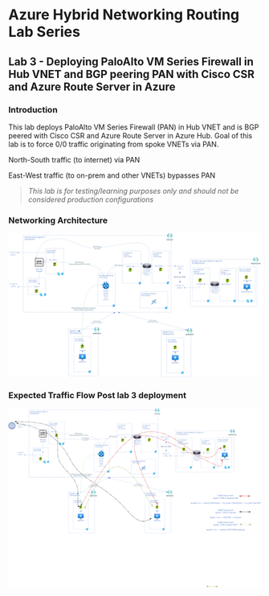 # Azure Hybrid Networking Routing Lab Series

## Lab 3 - Deploying PaloAlto VM Series Firewall in Hub VNET and BGP peering PAN with Cisco CSR and Azure Route Server in Azure

### Introduction

This lab deploys PaloAlto VM Series Firewall (PAN) in Hub VNET and is BGP peered with Cisco CSR and Azure Route Server in Azure Hub. Goal of this lab is to force 0/0 traffic originating from spoke VNETs via PAN.

North-South traffic (to internet) via PAN

East-West traffic (to on-prem and other VNETs) bypasses PAN

> *This lab is for testing/learning purposes only and should not be considered production configurations*

### Networking Architecture

![lab-3-architecture](assets/lab-3-architecture.png)

### Expected Traffic Flow Post lab 3 deployment

![lab-3-traffic-flow](assets/lab-3-traffic-flow.png)
